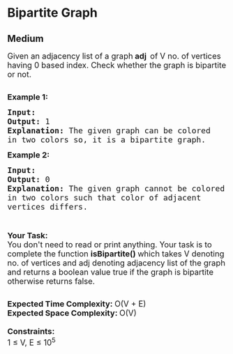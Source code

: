 # Bipartite Graph
## Medium
<div class="problems_problem_content__Xm_eO"><p><span style="font-size: 18px;">Given an adjacency list&nbsp;of a graph<strong> adj&nbsp; </strong>of V no. of vertices having 0 based index. Check whether the graph is bipartite or not.</span><br>&nbsp;</p>
<p><span style="font-size: 18px;"><strong>Example 1:</strong></span></p>
<pre><span style="font-size: 18px;"><strong>Input: 
</strong><img src="https://media.geeksforgeeks.org/img-practice/PROD/addEditProblem/700410/Web/Other/cdb283af-c52d-46df-8646-5017b45b5a13_1685086658.png" alt="">
<strong>Output: </strong>1
<strong>Explanation: </strong>The given graph can be colored 
in two colors so, it is a bipartite graph.
</span></pre>
<p><span style="font-size: 18px;"><strong>Example&nbsp;2:</strong></span></p>
<pre><span style="font-size: 18px;"><strong>Input:
</strong><img src="https://media.geeksforgeeks.org/img-practice/PROD/addEditProblem/700410/Web/Other/471d9abf-5d47-48ea-aa35-2dace9f5a2da_1685086659.png" alt="">
<strong>Output: </strong>0
<strong>Explanation: </strong>The given graph cannot be colored 
in two colors such that color of adjacent 
vertices differs. 
</span></pre>
<p>&nbsp;</p>
<p><span style="font-size: 18px;"><strong>Your Task:</strong><br>You don't need to read or print anything. Your task is to complete the function&nbsp;<strong>isBipartite()&nbsp;</strong>which takes V denoting no. of vertices and adj denoting adjacency list of the graph and returns a boolean value true if the graph is bipartite otherwise returns false.</span><br>&nbsp;</p>
<p><span style="font-size: 18px;"><strong>Expected Time Complexity:&nbsp;</strong>O(V + E)<br><strong>Expected Space Complexity:&nbsp;</strong>O(V)<br><br><strong>Constraints:</strong><br>1 ≤ V, E ≤ 10<sup>5</sup></span></p></div>